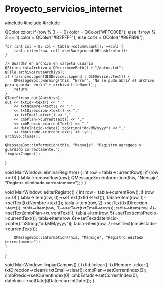 # Proyecto_servicios_internet
#include <iostream>
#include <string>
#include <vector>

QColor color;
    if (row % 3 == 0)
        color = QColor("#FFC0CB");
    else if (row % 3 == 1)
        color = QColor("#B2FFFF");
    else
        color = QColor("#98FB98");

    for (int col = 0; col < tabla->columnCount(); ++col) {
        tabla->item(row, col)->setBackground(QBrush(color));
    }

    // Guardar en archivo en carpeta usuario
    QString rutaArchivo = QDir::homePath() + "/datos.txt";
    QFile archivo(rutaArchivo);
    if (!archivo.open(QIODevice::Append | QIODevice::Text)) {
        QMessageBox::warning(this, "Error", "No se pudo abrir el archivo para guardar en:\n" + archivo.fileName());
        return;
    }
    QTextStream out(&archivo);
    out << txtId->text() << ","
        << txtNombre->text() << ","
        << txtDireccion->text() << ","
        << txtEmail->text() << ","
        << cmbPlan->currentText() << ","
        << cmbPrecio->currentText() << ","
        << dateInicio->date().toString("dd/MM/yyyy") << ","
        << cmbEstado->currentText() << "\n";
    archivo.close();

    QMessageBox::information(this, "Mensaje", "Registro agregado y guardado correctamente.");
    limpiarCampos();
}

void MainWindow::eliminarRegistro()
{
    int row = tabla->currentRow();
    if (row >= 0) {
        tabla->removeRow(row);
        QMessageBox::information(this, "Mensaje", "Registro eliminado correctamente");
    }
}

void MainWindow::editarRegistro()
{
    int row = tabla->currentRow();
    if (row >= 0) {
        tabla->item(row, 0)->setText(txtId->text());
        tabla->item(row, 1)->setText(txtNombre->text());
        tabla->item(row, 2)->setText(txtDireccion->text());
        tabla->item(row, 3)->setText(txtEmail->text());
        tabla->item(row, 4)->setText(cmbPlan->currentText());
        tabla->item(row, 5)->setText(cmbPrecio->currentText());
        tabla->item(row, 6)->setText(dateInicio->date().toString("dd/MM/yyyy"));
        tabla->item(row, 7)->setText(cmbEstado->currentText());

        QMessageBox::information(this, "Mensaje", "Registro editado correctamente");
    }
}

void MainWindow::limpiarCampos()
{
    txtId->clear();
    txtNombre->clear();
    txtDireccion->clear();
    txtEmail->clear();
    cmbPlan->setCurrentIndex(0);
    cmbPrecio->setCurrentIndex(0);
    cmbEstado->setCurrentIndex(0);
    dateInicio->setDate(QDate::currentDate());
}
